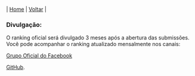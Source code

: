 | [Home](https://elastic.github.io/Elastic-Recognition-Program/) | [Voltar](https://elastic.github.io/Elastic-Recognition-Program/brazil) |

### Divulgação: ###

O ranking oficial será divulgado 3 meses após a abertura das submissões. Você pode acompanhar o ranking atualizado mensalmente nos canais:

[Grupo Oficial do Facebook](https://www.facebook.com/groups/2538162326271261/)

[GitHub](https://elastic.github.io/Elastic-Recognition-Program/ranking-piloto).
